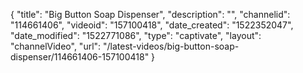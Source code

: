 {
    "title": "Big Button Soap Dispenser",
    "description": "",
    "channelid": "114661406",
    "videoid": "157100418",
    "date_created": "1522352047",
    "date_modified": "1522771086",
    "type": "captivate",
    "layout": "channelVideo",
    "url": "\/latest-videos\/big-button-soap-dispenser\/114661406-157100418"
}